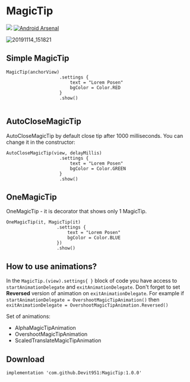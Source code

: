 # MagicTip

[![](https://jitpack.io/v/Devit951/MagicTip.svg)](https://jitpack.io/#Devit951/MagicTip)
[![Android Arsenal]( https://img.shields.io/badge/Android%20Arsenal-MagicTip-green.svg?style=flat )]( https://android-arsenal.com/details/1/7962 )

![20191114_151821](https://user-images.githubusercontent.com/21290800/68848808-c1b5f080-06f2-11ea-8dee-d3ffaef86a9c.gif)


## Simple MagicTip
```
MagicTip(anchorView)
                    .settings {
                        text = "Lorem Posen"
                        bgColor = Color.RED
                    }
                    .show()
             
```

## AutoCloseMagicTip
AutoCloseMagicTip by default close tip after 1000 milliseconds. You can change it in the constructor: 

```
AutoCloseMagicTip(view, delayMillis)
                    .settings {
                        text = "Lorem Posen"
                        bgColor = Color.GREEN
                    }
                    .show()
 ```              
 
## OneMagicTip
OneMagicTip - it is decorator that shows only 1 MagicTip.
 ```
 OneMagicTip(it, MagicTip(it)
                    .settings {
                        text = "Lorem Posen"
                        bgColor = Color.BLUE
                    })
                    .show()
 ```
 
## How to use animations?
In the `MagicTip.(view).settings{ }` block of code you have access to `startAnimationDelegate` and `exitAnimationDelegate`. 
Don't forget to set **Reversed** version of animation on `exitAnimationDelegate`. For example if `startAnimationDelegate = OvershootMagicTipAnimation()` then `exitAnimationDelegate = OvershootMagicTipAnimation.Reversed()`

Set of animations: 
- AlphaMagicTipAnimation
- OvershootMagicTipAnimation
- ScaledTranslateMagicTipAnimation
 
 
## Download 
`implementation 'com.github.Devit951:MagicTip:1.0.0'`
